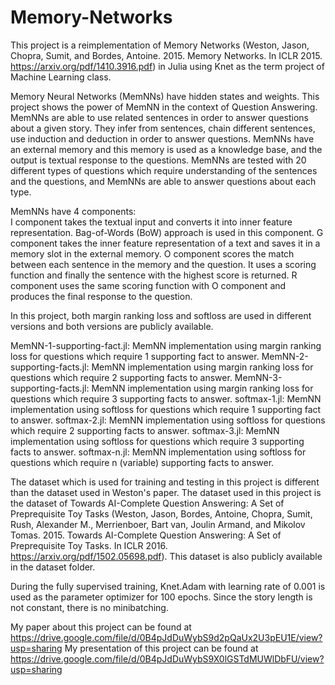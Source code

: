 # Memory-Networks
This project is a reimplementation of Memory Networks (Weston, Jason, Chopra, Sumit, and Bordes, Antoine. 2015. Memory Networks. In ICLR 2015. https://arxiv.org/pdf/1410.3916.pdf) in Julia using Knet as the term project of Machine Learning class.

Memory Neural Networks (MemNNs) have hidden states and weights. This project shows the power of MemNN in the context of Question Answering. MemNNs are able to use related sentences in order to answer questions about a given story. They infer from sentences, chain different sentences, use induction and deduction in order to answer questions. MemNNs have an external memory and this memory is used as a knowledge base, and the output is textual response to the questions. MemNNs are tested with 20 different types of questions which require understanding of the sentences and the questions, and MemNNs are able to answer questions about each type.

MemNNs have 4 components:<br/>
I component takes the textual input and converts it into inner feature representation. Bag-of-Words (BoW) approach is used in this component.
G component takes the inner feature representation of a text and saves it in a memory slot in the external memory.
O component scores the match between each sentence in the memory and the question. It uses a scoring function and finally the sentence with the highest score is returned.
R component uses the same scoring function with O component and produces the final response to the question.

In this project, both margin ranking loss and softloss are used in different versions and both versions are publicly available.

MemNN-1-supporting-fact.jl: MemNN implementation using margin ranking loss for questions which require 1 supporting fact to answer.
MemNN-2-supporting-facts.jl: MemNN implementation using margin ranking loss for questions which require 2 supporting facts to answer.
MemNN-3-supporting-facts.jl: MemNN implementation using margin ranking loss for questions which require 3 supporting facts to answer.
softmax-1.jl: MemNN implementation using softloss for questions which require 1 supporting fact to answer.
softmax-2.jl: MemNN implementation using softloss for questions which require 2 supporting facts to answer.
softmax-3.jl: MemNN implementation using softloss for questions which require 3 supporting facts to answer.
softmax-n.jl: MemNN implementation using softloss for questions which require n (variable) supporting facts to answer.

The dataset which is used for training and testing in this project is different than the dataset used in Weston's paper. The dataset used in this project is the dataset of Towards AI-Complete Question Answering: A Set of Preprequisite Toy Tasks (Weston, Jason, Bordes, Antoine, Chopra, Sumit, Rush, Alexander M., Merrienboer, Bart van, Joulin Armand, and Mikolov Tomas. 2015. Towards AI-Complete Question Answering: A Set of Preprequisite Toy Tasks. In ICLR 2016. https://arxiv.org/pdf/1502.05698.pdf). This dataset is also publicly available in the dataset folder.

During the fully supervised training, Knet.Adam with learning rate of 0.001 is used as the parameter optimizer for 100 epochs. Since the story length is not constant, there is no minibatching.

My paper about this project can be found at https://drive.google.com/file/d/0B4pJdDuWybS9d2pQaUx2U3pEU1E/view?usp=sharing
My presentation of this project can be found at https://drive.google.com/file/d/0B4pJdDuWybS9X0lGSTdMUWlDbFU/view?usp=sharing
